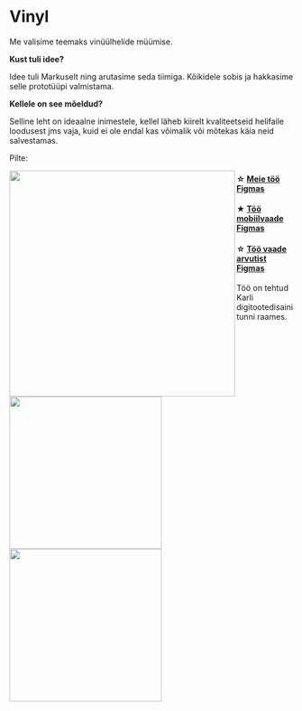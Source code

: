# Vinyl

Me valisime teemaks vinüülhelide müümise.

**Kust tuli idee?**

Idee tuli Markuselt ning arutasime seda tiimiga. Kõikidele sobis ja hakkasime selle prototüüpi valmistama.


**Kellele on see mõeldud?**

Selline leht on ideaalne inimestele, kellel läheb kiirelt kvaliteetseid helifaile loodusest jms vaja, kuid ei ole endal kas võimalik või mõtekas käia neid salvestamas.

Pilte: 

<img width="400" align="left"
src="https://user-images.githubusercontent.com/91154227/165897460-7af1c806-34df-4a0a-818c-5e347dfd1df6.png">

<img height="270" align="left"
src="https://user-images.githubusercontent.com/91154227/165897523-7cf8b613-b9e6-426b-aa65-2f0d8393a2f6.png">

<img height="270" align="left"
src="https://user-images.githubusercontent.com/91154227/165897550-e40edfc1-10e1-4a23-bfa3-040d73707361.png">






#### ☆ [Meie töö Figmas](https://www.figma.com/file/9qfyvw7FOpxSMLdKkRlbxv/Vinyl-noises?node-id=0%3A1)
#### ★ [Töö mobiilvaade Figmas](https://www.figma.com/proto/9qfyvw7FOpxSMLdKkRlbxv/Vinyl-noises?node-id=21%3A69&scaling=scale-down&page-id=24%3A6&starting-point-node-id=21%3A69)
#### ☆ [Töö vaade arvutist Figmas](https://www.figma.com/proto/9qfyvw7FOpxSMLdKkRlbxv/Vinyl-noises?node-id=52%3A166&scaling=min-zoom&page-id=52%3A133&starting-point-node-id=52%3A365)

Töö on tehtud Karli digitootedisaini tunni raames.
